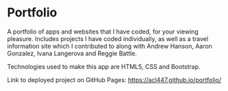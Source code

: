 # Portfolio

A portfolio of apps and websites that I have coded, for your viewing pleasure. Includes projects I have coded individually, as well as a travel information site which I contributed to along with Andrew Hanson, Aaron Gonzalez, Ivana Langerova and Reggie Battle.

Technologies used to make this app are HTML5, CSS and Bootstrap.

Link to deployed project on GitHub Pages: https://acl447.github.io/portfolio/